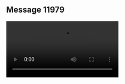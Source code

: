 ## Message 11979



![Video](https://data.iron-swords.co.il/2024/September/30/11979/11979_media.mp4)
